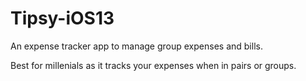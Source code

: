 # Tipsy-iOS13
An expense tracker app to manage group expenses and bills.

Best for millenials as it tracks your expenses when in pairs or groups.


